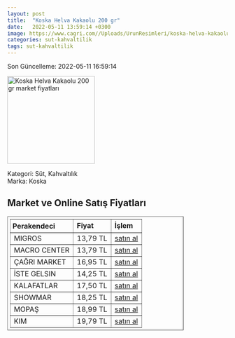 ```yaml
---
layout: post
title:  "Koska Helva Kakaolu 200 gr"
date:   2022-05-11 13:59:14 +0300
image: https://www.cagri.com//Uploads/UrunResimleri/koska-helva-kakaolu-200-gr-270c.jpg
categories: sut-kahvaltilik
tags: sut-kahvaltilik
---
```


Son Güncelleme: 2022-05-11 16:59:14

<img src="https://www.cagri.com//Uploads/UrunResimleri/koska-helva-kakaolu-200-gr-270c.jpg" width="200" alt="Koska Helva Kakaolu 200 gr market fiyatları" />

Kategori: Süt, Kahvaltılık
<br />
Marka: Koska

<h2>Market ve Online Satış Fiyatları</h2>

<table border="1" style="padding: 5px;width:80%;">
  <tr>
    <td style="padding: 5px;"><strong>Perakendeci</strong></td>
    <td><strong>Fiyat</strong></td>
    <td><strong>İşlem</strong></td>
  </tr>
  <tr>
              <td title="Migros">MIGROS</td>
              <td>13,79 TL</td>
              <td><a title="Migros" target="_blank" href="https://www.migros.com.tr/koska-kakaolu-helva-paket-200-g-p-6c085a">satın al</a></td>
            </tr><tr>
              <td title="Macro Center">MACRO CENTER</td>
              <td>13,79 TL</td>
              <td><a title="Macro Center" target="_blank" href="https://www.macrocenter.com.tr/koska-kakaolu-helva-paket-200-g-p-6c085a">satın al</a></td>
            </tr><tr>
              <td title="Çağrı Market">ÇAĞRI MARKET</td>
              <td>16,95 TL</td>
              <td><a title="Çağrı Market" target="_blank" href="https://www.cagri.com/koska-helva-kakaolu-200-gr">satın al</a></td>
            </tr><tr>
              <td title="İste Gelsin">İSTE GELSIN</td>
              <td>14,25 TL</td>
              <td><a title="İste Gelsin" target="_blank" href="https://www.istegelsin.com/urun/koska-kakaolu-helva-200-gr_KSK9-AD">satın al</a></td>
            </tr><tr>
              <td title="Kalafatlar">KALAFATLAR</td>
              <td>17,50 TL</td>
              <td><a title="Kalafatlar" target="_blank" href="https://www.kalafatlar.com/urun/koska-kakaolu-helva-200-gr">satın al</a></td>
            </tr><tr>
              <td title="Showmar">SHOWMAR</td>
              <td>18,25 TL</td>
              <td><a title="Showmar" target="_blank" href="https://www.showmar.com.tr/urun/koska-helva-kakaolu-200gr">satın al</a></td>
            </tr><tr>
              <td title="Mopaş">MOPAŞ</td>
              <td>18,99 TL</td>
              <td><a title="Mopaş" target="_blank" href="https://www.mopas.com.tr/koska-helva-kakaolu-200-gr/p/93096">satın al</a></td>
            </tr><tr>
              <td title="Kim">KIM</td>
              <td>19,79 TL</td>
              <td><a title="Kim" target="_blank" href="https://www.kimgeldi.com/koska-helva-200-gr-kakaolu">satın al</a></td>
            </tr>
</table>
